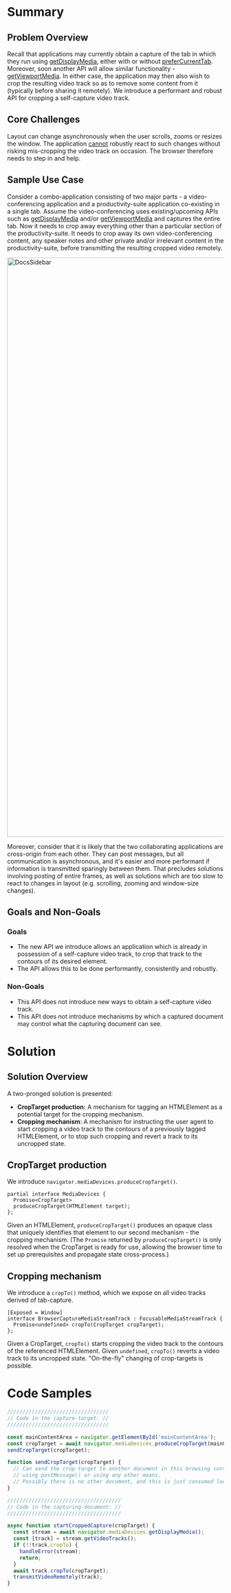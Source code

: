 # Summary
## Problem Overview
Recall that applications may currently obtain a capture of the tab in which they run using [getDisplayMedia](https://developer.mozilla.org/en-US/docs/Web/API/MediaDevices/getDisplayMedia), either with or without [preferCurrentTab](http://go/get-current-browsing-context-media). Moreover, soon another API will allow similar functionality - [getViewportMedia](https://github.com/w3c/mediacapture-screen-share/issues/155). In either case, the application may then also wish to crop the resulting video track so as to remove some content from it (typically before sharing it remotely). We introduce a performant and robust API for cropping a self-capture video track.

## Core Challenges
Layout can change asynchronously when the user scrolls, zooms or resizes the window. The application [cannot](https://docs.google.com/document/d/1dULARMnMZggfWqa_Ti_GrINRNYXGIli3XK9brzAKEV8/edit#heading=h.vtnc1viphmzf) robustly react to such changes without risking mis-cropping the video track on occasion. The browser therefore needs to step in and help.

## Sample Use Case
Consider a combo-application consisting of two major parts - a video-conferencing application and a productivity-suite application co-existing in a single tab. Assume the video-conferencing uses existing/upcoming APIs such as [getDisplayMedia](https://developer.mozilla.org/en-US/docs/Web/API/MediaDevices/getDisplayMedia) and/or [getViewportMedia](https://github.com/w3c/mediacapture-screen-share/issues/155) and captures the entire tab. Now it needs to crop away everything other than a particular section of the productivity-suite. It needs to crop away its own video-conferencing content, any speaker notes and other private and/or irrelevant content in the productivity-suite, before transmitting the resulting cropped video remotely.

<img width="1344" alt="DocsSidebar" src="https://user-images.githubusercontent.com/22117736/136094995-48beda21-232b-48c6-b4fc-b8d2a9286e69.png">

Moreover, consider that it is likely that the two collaborating applications are cross-origin from each other. They can post messages, but all communication is asynchronous, and it's easier and more performant if information is transmitted sparingly between them. That precludes solutions involving posting of entire frames, as well as solutions which are too slow to react to changes in layout (e.g. scrolling, zooming and window-size changes).

## Goals and Non-Goals
### Goals
* The new API we introduce allows an application which is already in possession of a self-capture video track, to crop that track to the contours of its desired element.
* The API allows this to be done performantly, consistently and robustly.
### Non-Goals
* This API does not introduce new ways to obtain a self-capture video track.
* This API does not introduce mechanisms by which a captured document may control what the capturing document can see.

# Solution
## Solution Overview
A two-pronged solution is presented:
* **CropTarget production:** A mechanism for tagging an HTMLElement as a potential target for the cropping mechanism.
* **Cropping mechanism**: A mechanism for instructing the user agent to start cropping a video track to the contours of a previously tagged HTMLElement, or to stop such cropping and revert a track to its uncropped state.

## CropTarget production
We introduce `navigator.mediaDevices.produceCropTarget()`.
```webidl
partial interface MediaDevices {
  Promise<CropTarget>
  produceCropTarget(HTMLElement target);
};
```
Given an HTMLElement, `produceCropTarget()` produces an opaque class that uniquely identifies that element to our second mechanism - the cropping mechanism.
(The `Promise` returned by `produceCropTarget()` is only resolved when the CropTarget is ready for use, allowing the browser time to set up prerequisites and propagate state cross-process.)

## Cropping mechanism
We introduce a `cropTo()` method, which we expose on all video tracks derived of tab-capture.
```webidl
[Exposed = Window]
interface BrowserCaptureMediaStreamTrack : FocusableMediaStreamTrack {
  Promise<undefined> cropTo(CropTarget cropTarget);
};
```
Given a CropTarget, `cropTo()` starts cropping the video track to the contours of the referenced HTMLElement.
Given `undefined`, `cropTo()` reverts a video track to its uncropped state.
"On-the-fly" changing of crop-targets is possible.

# Code Samples
```js
/////////////////////////////////
// Code in the capture-target: //
/////////////////////////////////

const mainContentArea = navigator.getElementById('mainContentArea');
const cropTarget = await navigator.mediaDevices.produceCropTarget(mainContentArea);
sendCropTarget(cropTarget);

function sendCropTarget(cropTarget) {
  // Can send the crop-target to another document in this browsing context
  // using postMessage() or using any other means.
  // Possibly there is no other document, and this is just consumed locally.
}

/////////////////////////////////////
// Code in the capturing-document: //
/////////////////////////////////////

async function startCroppedCapture(cropTarget) {
  const stream = await navigator.mediaDevices.getDisplayMedia();
  const [track] = stream.getVideoTracks();
  if (!!track.cropTo) {
    handleError(stream);
    return;
  }
  await track.cropTo(cropTarget);
  transmitVideoRemotely(track);
}
```
